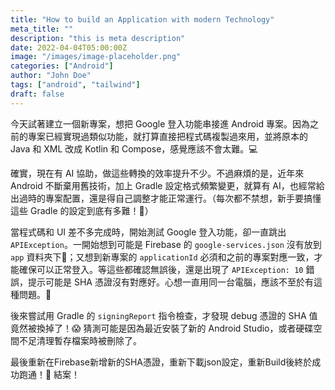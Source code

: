```yaml
---
title: "How to build an Application with modern Technology"
meta_title: ""
description: "this is meta description"
date: 2022-04-04T05:00:00Z
image: "/images/image-placeholder.png"
categories: ["Android"]
author: "John Doe"
tags: ["android", "tailwind"]
draft: false
---
```

今天試著建立一個新專案，想把 Google 登入功能串接進 Android 專案。因為之前的專案已經實現過類似功能，就打算直接把程式碼複製過來用，並將原本的 Java 和 XML 改成 Kotlin 和 Compose，感覺應該不會太難。💻

確實，現在有 AI 協助，做這些轉換的效率提升不少。不過麻煩的是，近年來 Android 不斷棄用舊技術，加上 Gradle 設定格式頻繁變更，就算有 AI，也經常給出過時的專案配置，還是得自己調整才能正常運行。（每次都不禁想，新手要搞懂這些 Gradle 的設定到底有多難！🤯）

當程式碼和 UI 差不多完成時，開始測試 Google 登入功能，卻一直跳出 `APIException`。一開始想到可能是 Firebase 的 `google-services.json` 沒有放到 `app` 資料夾下📂；又想到新專案的 `applicationId` 必須和之前的專案對應一致，才能確保可以正常登入。等這些都確認無誤後，還是出現了 `APIException: 10` 錯誤，提示可能是 SHA 憑證沒有對應好。心想一直用同一台電腦，應該不至於有這種問題。🤔

後來嘗試用 Gradle 的 `signingReport` 指令檢查，才發現 debug 憑證的 SHA 值竟然被換掉了！😱 猜測可能是因為最近安裝了新的 Android Studio，或者硬碟空間不足清理暫存檔案時被刪除了。

最後重新在Firebase新增新的SHA憑證，重新下載json設定，重新Build後終於成功跑通！🎉 結案！


